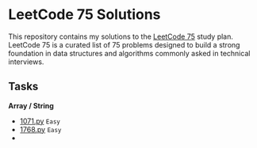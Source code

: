# LeetCode 75 Solutions

This repository contains my solutions to the [LeetCode 75](https://leetcode.com/studyplan/leetcode-75/) study plan.
LeetCode 75 is a curated list of 75 problems designed to build a strong foundation in data structures and algorithms
commonly asked in technical interviews.

## Tasks

**Array / String**

- [1071.py](1071.py) `Easy`
- [1768.py](1768.py) `Easy`
- 